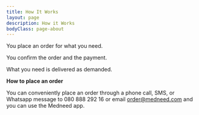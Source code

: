 ```yaml
---
title: How It Works
layout: page
description: How it Works
bodyClass: page-about
---
```


You place an order for what you need.

You confirm the order and the payment.

What you need is delivered as demanded.


**How to place an order**

You can conveniently place an order through a phone call, SMS, or Whatsapp message to 
080 888 292 16 
or email order@medneed.com
and you can use the Medneed app.


